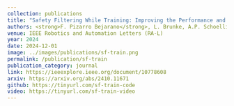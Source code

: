 ```yaml
---
collection: publications
title: "Safety Filtering While Training: Improving the Performance and Sample Efficiency of Reinforcement Learning Agents"
authors: <strong>F. Pizarro Bejarano</strong>, L. Brunke, A.P. Schoellig
venue: IEEE Robotics and Automation Letters (RA-L)
year: 2024
date: 2024-12-01
image: ../images/publications/sf-train.png
permalink: /publication/sf-train
publication_category: journal
link: https://ieeexplore.ieee.org/document/10778608
arxiv: https://arxiv.org/abs/2410.11671
github: https://tinyurl.com/sf-train-code
video: https://tinyurl.com/sf-train-video
---
```

